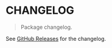 # CHANGELOG

> Package changelog.

See [GitHub Releases](https://github.com/stdlib-js/array-dtypes/releases) for the changelog.